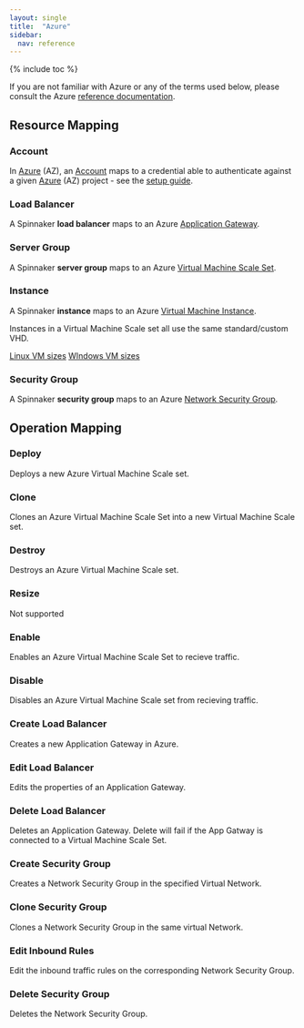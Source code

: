 ```yaml
---
layout: single
title:  "Azure"
sidebar:
  nav: reference
---
```


{% include toc %}

If you are not familiar with Azure or any of the terms used below, please consult the Azure [reference documentation](https://docs.microsoft.com/en-us/azure/).

## Resource Mapping

### Account
In [Azure](https://azure.microsoft.com/) (AZ), an [Account](/concepts/providers/#accounts)
maps to a credential able to authenticate against a given [Azure](https://azure.microsoft.com/) (AZ)
project - see the [setup guide](/setup/providers/azure).

### Load Balancer
A Spinnaker **load balancer** maps to an Azure [Application Gateway](https://azure.microsoft.com/services/application-gateway/).

### Server Group
A Spinnaker **server group** maps to an Azure
[Virtual Machine Scale Set](https://azure.microsoft.com/services/virtual-machine-scale-sets/).

### Instance
A Spinnaker **instance** maps to an Azure [Virtual Machine Instance](https://azure.microsoft.com/services/virtual-machines/).

Instances in a Virtual Machine Scale set all use the same standard/custom VHD.  

[Linux VM sizes](https://docs.microsoft.com/azure/virtual-machines/linux/sizes)
[WIndows VM sizes](https://docs.microsoft.com/azure/virtual-machines/windows/sizes)

### Security Group
A Spinnaker **security group** maps to an Azure [Network Security Group](https://docs.microsoft.com/azure/virtual-network/virtual-networks-nsg).

## Operation Mapping

### Deploy
Deploys a new Azure Virtual Machine Scale set.

### Clone
Clones an Azure Virtual Machine Scale Set into a new Virtual Machine Scale set.

### Destroy
Destroys an Azure Virtual Machine Scale set.

### Resize
Not supported

### Enable
Enables an Azure Virtual Machine Scale Set to recieve traffic.

### Disable
Disables an Azure Virtual Machine Scale set from recieving traffic.

### Create Load Balancer
Creates a new Application Gateway in Azure.

### Edit Load Balancer
Edits the properties of an Application Gateway.

### Delete Load Balancer
Deletes an Application Gateway.  Delete will fail if the App Gatway is connected to a Virtual Machine Scale Set.

### Create Security Group
Creates a Network Security Group in the specified Virtual Network.

### Clone Security Group
Clones a Network Security Group in the same virtual Network.

### Edit Inbound Rules
Edit the inbound traffic rules on the corresponding Network Security Group.

### Delete Security Group
Deletes the Network Security Group.
